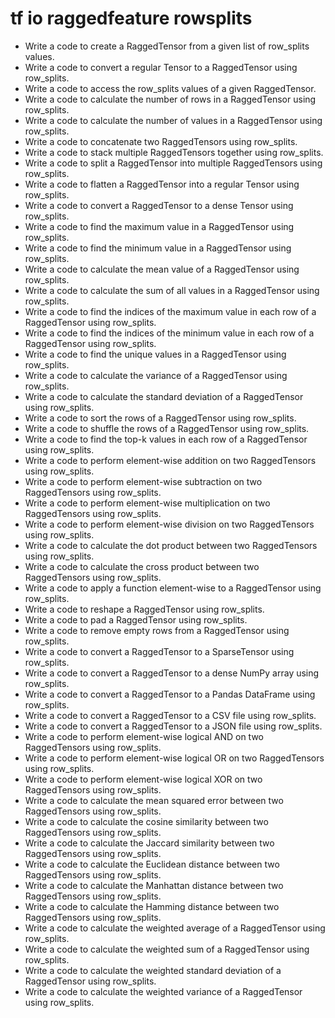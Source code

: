 # tf io raggedfeature rowsplits

- Write a code to create a RaggedTensor from a given list of row_splits values.
- Write a code to convert a regular Tensor to a RaggedTensor using row_splits.
- Write a code to access the row_splits values of a given RaggedTensor.
- Write a code to calculate the number of rows in a RaggedTensor using row_splits.
- Write a code to calculate the number of values in a RaggedTensor using row_splits.
- Write a code to concatenate two RaggedTensors using row_splits.
- Write a code to stack multiple RaggedTensors together using row_splits.
- Write a code to split a RaggedTensor into multiple RaggedTensors using row_splits.
- Write a code to flatten a RaggedTensor into a regular Tensor using row_splits.
- Write a code to convert a RaggedTensor to a dense Tensor using row_splits.
- Write a code to find the maximum value in a RaggedTensor using row_splits.
- Write a code to find the minimum value in a RaggedTensor using row_splits.
- Write a code to calculate the mean value of a RaggedTensor using row_splits.
- Write a code to calculate the sum of all values in a RaggedTensor using row_splits.
- Write a code to find the indices of the maximum value in each row of a RaggedTensor using row_splits.
- Write a code to find the indices of the minimum value in each row of a RaggedTensor using row_splits.
- Write a code to find the unique values in a RaggedTensor using row_splits.
- Write a code to calculate the variance of a RaggedTensor using row_splits.
- Write a code to calculate the standard deviation of a RaggedTensor using row_splits.
- Write a code to sort the rows of a RaggedTensor using row_splits.
- Write a code to shuffle the rows of a RaggedTensor using row_splits.
- Write a code to find the top-k values in each row of a RaggedTensor using row_splits.
- Write a code to perform element-wise addition on two RaggedTensors using row_splits.
- Write a code to perform element-wise subtraction on two RaggedTensors using row_splits.
- Write a code to perform element-wise multiplication on two RaggedTensors using row_splits.
- Write a code to perform element-wise division on two RaggedTensors using row_splits.
- Write a code to calculate the dot product between two RaggedTensors using row_splits.
- Write a code to calculate the cross product between two RaggedTensors using row_splits.
- Write a code to apply a function element-wise to a RaggedTensor using row_splits.
- Write a code to reshape a RaggedTensor using row_splits.
- Write a code to pad a RaggedTensor using row_splits.
- Write a code to remove empty rows from a RaggedTensor using row_splits.
- Write a code to convert a RaggedTensor to a SparseTensor using row_splits.
- Write a code to convert a RaggedTensor to a dense NumPy array using row_splits.
- Write a code to convert a RaggedTensor to a Pandas DataFrame using row_splits.
- Write a code to convert a RaggedTensor to a CSV file using row_splits.
- Write a code to convert a RaggedTensor to a JSON file using row_splits.
- Write a code to perform element-wise logical AND on two RaggedTensors using row_splits.
- Write a code to perform element-wise logical OR on two RaggedTensors using row_splits.
- Write a code to perform element-wise logical XOR on two RaggedTensors using row_splits.
- Write a code to calculate the mean squared error between two RaggedTensors using row_splits.
- Write a code to calculate the cosine similarity between two RaggedTensors using row_splits.
- Write a code to calculate the Jaccard similarity between two RaggedTensors using row_splits.
- Write a code to calculate the Euclidean distance between two RaggedTensors using row_splits.
- Write a code to calculate the Manhattan distance between two RaggedTensors using row_splits.
- Write a code to calculate the Hamming distance between two RaggedTensors using row_splits.
- Write a code to calculate the weighted average of a RaggedTensor using row_splits.
- Write a code to calculate the weighted sum of a RaggedTensor using row_splits.
- Write a code to calculate the weighted standard deviation of a RaggedTensor using row_splits.
- Write a code to calculate the weighted variance of a RaggedTensor using row_splits.